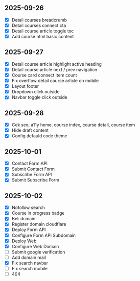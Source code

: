 ## 2025-09-26

- [x] Detail courses breadcrumb
- [x] Detail courses connect cta
- [x] Detail course article toggle toc
- [x] Add course html basic content

## 2025-09-27

- [x] Detail course article highlight active heading
- [x] Detail course article next / prev navigation
- [x] Course card connect item count
- [x] Fix overflow detail course article on mobile
- [x] Layout footer
- [x] Dropdown click outside
- [x] Navbar toggle click outside

## 2025-09-28

- [x] Cek seo, a11y home, course index, course detail, course item
- [x] Hide draft content
- [x] Config defauld code theme

## 2025-10-01

- [x] Contact Form API
- [x] Submit Contact Form
- [x] Subscribe Form API
- [x] Submit Subscribe Form

## 2025-10-02

- [x] Nofollow search
- [x] Course in progress badge
- [x] Beli domain
- [x] Register domain cloudflare
- [x] Deploy Form API
- [x] Configure Form API Subdomain
- [x] Deploy Web
- [x] Configure Web Domain
- [ ] Submit google verification
- [ ] Add domain mail
- [x] Fix search navbar
- [ ] Fix search mobile
- [ ] 404